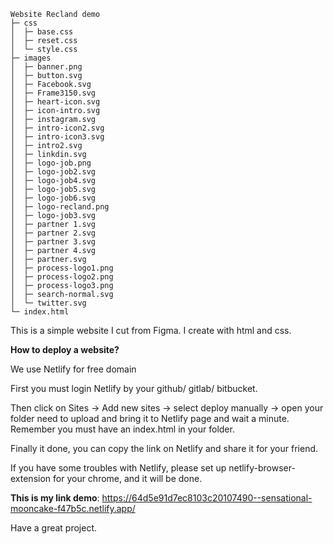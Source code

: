 ```
Website Recland demo
├─ css
│  ├─ base.css
│  ├─ reset.css
│  └─ style.css
├─ images
│  ├─ banner.png
│  ├─ button.svg 
│  ├─ Facebook.svg
│  ├─ Frame3150.svg
│  ├─ heart-icon.svg
│  ├─ icon-intro.svg
│  ├─ instagram.svg
│  ├─ intro-icon2.svg
│  ├─ intro-icon3.svg
│  ├─ intro2.svg
│  ├─ linkdin.svg
│  ├─ logo-job.png
│  ├─ logo-job2.svg
│  ├─ logo-job4.svg
│  ├─ logo-job5.svg
│  ├─ logo-job6.svg
│  ├─ logo-recland.png
│  ├─ logo-job3.svg
│  ├─ partner 1.svg
│  ├─ partner 2.svg
│  ├─ partner 3.svg
│  ├─ partner 4.svg
│  ├─ partner.svg
│  ├─ process-logo1.png
│  ├─ process-logo2.png
│  ├─ process-logo3.png
│  ├─ search-normal.svg
│  └─ twitter.svg
└─ index.html
```
This is a simple website I cut from Figma. I create with html and css.

**How to deploy a website?**

We use Netlify for free domain

First you must login Netlify by your github/ gitlab/ bitbucket.

Then click on Sites -> Add new sites -> select deploy manually -> open your folder need to upload and bring it to Netlify page and wait a minute. Remember you must have an index.html in your folder.

Finally it done, you can copy the link on Netlify and share it for your friend.

If you have some troubles with Netlify, please set up netlify-browser-extension for your chrome, and it will be done.

**This is my link demo**: https://64d5e91d7ec8103c20107490--sensational-mooncake-f47b5c.netlify.app/

Have a great project.
